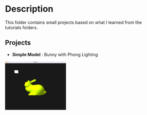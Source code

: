 # Description

This folder contains small projects based on what I learned from the tutorials folders.

## Projects
* <strong>Simple Model</strong> : Bunny with Phong Lighting
<img src="Simple_Model/Data/bunny_phong.png" width="200" height="160">
